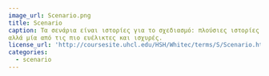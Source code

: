 ```yaml
---
image_url: Scenario.png
title: Scenario
caption: Τα σενάρια είναι ιστορίες για το σχεδιασμό: πλούσιες ιστορίες αλληλεπίδρασης. Είναι ίσως η απλούστερη αναπαράσταση, 
αλλά μία από τις πιο ευέλικτες και ισχυρές.
license_url: 'http://coursesite.uhcl.edu/HSH/Whitec/terms/S/Scenario.htm'
categories:
  - scenario
---
```

